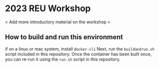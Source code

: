 # 2023 REU Workshop

< Add more introductory material on the workshop >

## How to build and run this environment

if on a linux or mac system, install `docker-cli`
Next, run the `buildandrun.sh` script included in this repository.
Once the container has been built once, you can re-run it using the `run.sh` script in this repository.
